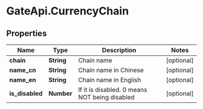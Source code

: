 # GateApi.CurrencyChain

## Properties

Name | Type | Description | Notes
------------ | ------------- | ------------- | -------------
**chain** | **String** | Chain name | [optional] 
**name_cn** | **String** | Chain name in Chinese | [optional] 
**name_en** | **String** | Chain name in English | [optional] 
**is_disabled** | **Number** | If it is disabled. 0 means NOT being disabled | [optional] 

